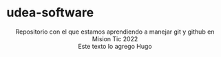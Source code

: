 # udea-software
<div align="center">
Repositorio con el que estamos aprendiendo a manejar git y github en Mision Tic 2022
</div>
<div align="center">
Este texto lo agrego Hugo
</div>
